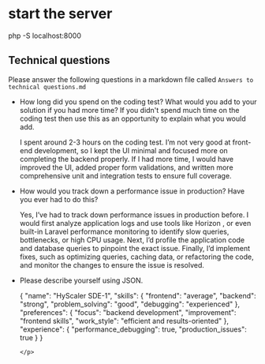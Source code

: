 
# start the server
 php -S localhost:8000

<h2>Technical questions</h2>

Please answer the following questions in a markdown file called <code>Answers to technical questions.md</code>
<ul>
  <li>How long did you spend on the coding test? What would you add to your solution if you had more time? If you didn't spend much time on the coding test then use this as an opportunity to explain what you would add.
    </li>
	<p>
	I spent around 2-3 hours on the coding test. I’m not very good at front-end development, so I kept the UI minimal and focused more on completing the backend properly. If I had more time, I would have improved the UI, added proper form validations, and written more comprehensive unit and integration tests to ensure full coverage.
	</p>
	<li>How would you track down a performance issue in production? Have you ever had to do this?</li>
	<p>
	Yes, I’ve had to track down performance issues in production before. I would first analyze application logs and use tools like Horizon , or even built-in Laravel performance monitoring to identify slow queries, bottlenecks, or high CPU usage. Next, I’d profile the application code and database queries to pinpoint the exact issue. Finally, I’d implement fixes, such as optimizing queries, caching data, or refactoring the code, and monitor the changes to ensure the issue is resolved.
	 </p>
	<li>Please describe yourself using JSON.</li>
	<p>
	{
  "name": "HyScaler SDE-1",
  "skills": {
    "frontend": "average",
    "backend": "strong",
    "problem_solving": "good",
    "debugging": "experienced"
  },
  "preferences": {
    "focus": "backend development",
    "improvement": "frontend skills",
    "work_style": "efficient and results-oriented"
  },
  "experience": {
    "performance_debugging": true,
    "production_issues": true
  }
}

	</p>
</ul>